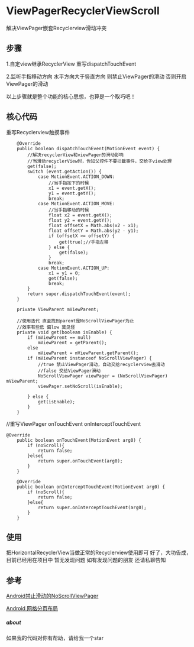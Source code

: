 # ViewPagerRecyclerViewScroll
解决ViewPager嵌套Recyclerview滑动冲突

## 步骤
1.自定view继承RecyclerView 重写dispatchTouchEvent

2.监听手指移动方向 水平方向大于竖直方向 则禁止ViewPager的滑动 否则开启ViewPager的滑动

以上步骤就是整个功能的核心思想，也算是一个取巧吧！

## 核心代码
重写Recyclerview触摸事件

```
    @Override
    public boolean dispatchTouchEvent(MotionEvent event) {
        //解决recyclerView和viewPager的滑动影响
        //当滑动recyclerView时，告知父控件不要拦截事件，交给子view处理
        get(false);
        switch (event.getAction()) {
            case MotionEvent.ACTION_DOWN:
                //当手指按下的时候
                x1 = event.getX();
                y1 = event.getY();
                break;
            case MotionEvent.ACTION_MOVE:
                //当手指移动的时候
                float x2 = event.getX();
                float y2 = event.getY();
                float offsetX = Math.abs(x2 - x1);
                float offsetY = Math.abs(y2 - y1);
                if (offsetX >= offsetY) {
                    get(true);//手指左移
                } else {
                    get(false);
                }
                break;
            case MotionEvent.ACTION_UP:
                x1 = y1 = 0;
                get(false);
                break;
        }
        return super.dispatchTouchEvent(event);
    }

    private ViewParent mViewParent;

    //使用迭代 直至找到parent是NoScrollViewPager为止
    //效率有些低 偏low 莫见怪
    private void get(boolean isEnable) {
        if (mViewParent == null)
            mViewParent = getParent();
        else
            mViewParent = mViewParent.getParent();
        if (mViewParent instanceof NoScrollViewPager) {
            //true 禁止ViewPager滑动，自动交给recyclerview去滑动
            //false 交给ViewPager滑动
            NoScrollViewPager viewPager = (NoScrollViewPager) mViewParent;
            viewPager.setNoScroll(isEnable);

        } else {
            get(isEnable);
        }
    }
```

//重写ViewPager onTouchEvent onInterceptTouchEvent

```
@Override
    public boolean onTouchEvent(MotionEvent arg0) {
        if (noScroll){
            return false;
        }else{
            return super.onTouchEvent(arg0);
        }
    }

    @Override
    public boolean onInterceptTouchEvent(MotionEvent arg0) {
        if (noScroll){
            return false;
        }else{
            return super.onInterceptTouchEvent(arg0);
        }
    }
```

## 使用
把HorizontalRecyclerView当做正常的Recyclerview使用即可
好了，大功告成，目前已经用在项目中 暂无发现问题 如有发现问题的朋友 还请私聊告知

## 参考
[Android禁止滑动的NoScrollViewPager](https://blog.csdn.net/yilei0033/article/details/79444099)

[Android 网格分页布局](https://github.com/GcsSloop/pager-layoutmanager)

##### about
如果我的代码对你有帮助，请给我一个star
